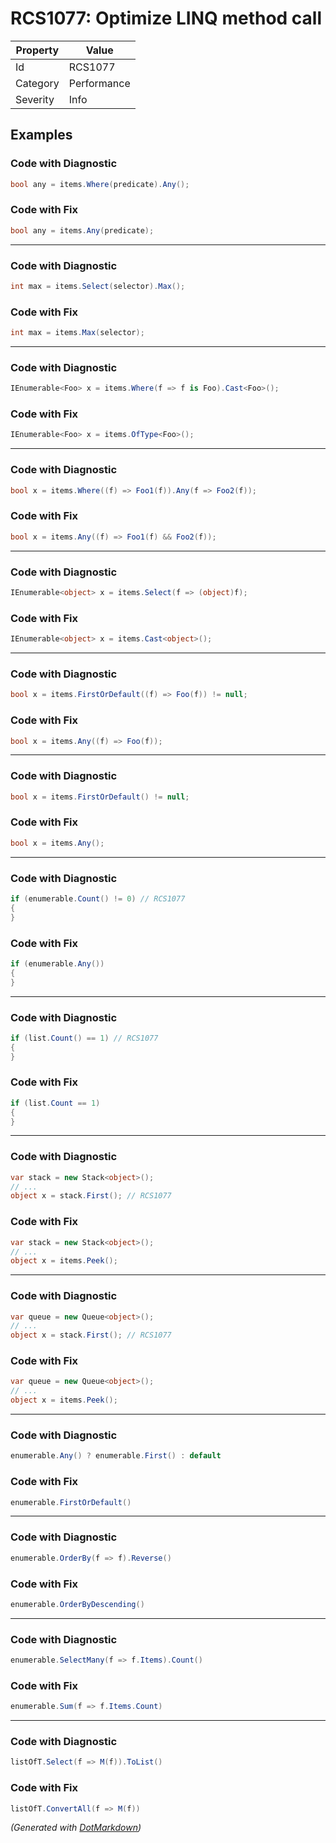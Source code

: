 # RCS1077: Optimize LINQ method call

| Property | Value       |
| -------- | ----------- |
| Id       | RCS1077     |
| Category | Performance |
| Severity | Info        |

## Examples

### Code with Diagnostic

```csharp
bool any = items.Where(predicate).Any();
```

### Code with Fix

```csharp
bool any = items.Any(predicate);
```

- - -

### Code with Diagnostic

```csharp
int max = items.Select(selector).Max();
```

### Code with Fix

```csharp
int max = items.Max(selector);
```

- - -

### Code with Diagnostic

```csharp
IEnumerable<Foo> x = items.Where(f => f is Foo).Cast<Foo>();
```

### Code with Fix

```csharp
IEnumerable<Foo> x = items.OfType<Foo>();
```

- - -

### Code with Diagnostic

```csharp
bool x = items.Where((f) => Foo1(f)).Any(f => Foo2(f));
```

### Code with Fix

```csharp
bool x = items.Any((f) => Foo1(f) && Foo2(f));
```

- - -

### Code with Diagnostic

```csharp
IEnumerable<object> x = items.Select(f => (object)f);
```

### Code with Fix

```csharp
IEnumerable<object> x = items.Cast<object>();
```

- - -

### Code with Diagnostic

```csharp
bool x = items.FirstOrDefault((f) => Foo(f)) != null;
```

### Code with Fix

```csharp
bool x = items.Any((f) => Foo(f));
```

- - -

### Code with Diagnostic

```csharp
bool x = items.FirstOrDefault() != null;
```

### Code with Fix

```csharp
bool x = items.Any();
```

- - -

### Code with Diagnostic

```csharp
if (enumerable.Count() != 0) // RCS1077
{
}
```

### Code with Fix

```csharp
if (enumerable.Any())
{
}
```

- - -

### Code with Diagnostic

```csharp
if (list.Count() == 1) // RCS1077
{
}
```

### Code with Fix

```csharp
if (list.Count == 1)
{
}
```

- - -

### Code with Diagnostic

```csharp
var stack = new Stack<object>();
// ...
object x = stack.First(); // RCS1077
```

### Code with Fix

```csharp
var stack = new Stack<object>();
// ...
object x = items.Peek();
```

- - -

### Code with Diagnostic

```csharp
var queue = new Queue<object>();
// ...
object x = stack.First(); // RCS1077
```

### Code with Fix

```csharp
var queue = new Queue<object>();
// ...
object x = items.Peek();
```

- - -

### Code with Diagnostic

```csharp
enumerable.Any() ? enumerable.First() : default
```

### Code with Fix

```csharp
enumerable.FirstOrDefault()
```

- - -

### Code with Diagnostic

```csharp
enumerable.OrderBy(f => f).Reverse()
```

### Code with Fix

```csharp
enumerable.OrderByDescending()
```

- - -

### Code with Diagnostic

```csharp
enumerable.SelectMany(f => f.Items).Count()
```

### Code with Fix

```csharp
enumerable.Sum(f => f.Items.Count)
```

- - -

### Code with Diagnostic

```csharp
listOfT.Select(f => M(f)).ToList()
```

### Code with Fix

```csharp
listOfT.ConvertAll(f => M(f))
```


*\(Generated with [DotMarkdown](http://github.com/JosefPihrt/DotMarkdown)\)*